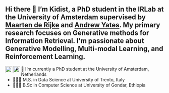 ## Hi there 👋 I’m Kidist, a PhD student in the IRLab at the University of Amsterdam supervised by [Maarten de Rijke](https://staff.fnwi.uva.nl/m.derijke/) and [Andrew Yates](https://andrewyates.net/). My primary research focuses on Generative methods for Information Retrieval. I'm passionate about Generative Modelling, Multi-modal Learning, and Reinforcement Learning.

<a href="https://www.linkedin.com/in/kidistamde/">
  <img align="left" alt="Kidist Amde Linkdein" width="22px" src="https://cdn1.iconfinder.com/data/icons/logotypes/32/square-linkedin-512.png" />
</a>

<a href="https://github.com/kidist-amde?tab=repositories">
  <img align="left" alt="Kidist Amde Github" width="22px" src="https://cdn3.iconfinder.com/data/icons/social-rounded-2/72/GitHub-512.png" />
</a>
<!--
<a href="https://stackoverflow.com/users/9892738/giulio-mattolin">
  <img align="left" alt="Giulio Mattolin StackOverflow" width="22px" src="https://cdn0.iconfinder.com/data/icons/social-rounded/72/stackoverflow-512.png" />
</a>
<!--
<a href="https://instagram.com/giulio_mattolin/">
  <img align="left" alt="Giulio Mattolin Instagram" width="22px" src="https://cdn2.iconfinder.com/data/icons/social-media-applications/64/social_media_applications_3-instagram-512.png" />
</a>

<br/>

<!--
**kidist-amde/kidist-amde** is a ✨ _special_ ✨ repository because its `README.md` (this file) appears on your GitHub profile.

Here are some ideas to get you started:

- 🔭 I’m currently working on ...
- 🌱 I’m currently learning ...
- 👯 I’m looking to collaborate on ...
- 🤔 I’m looking for help with ...
- 💬 Ask me about ...
- 📫 How to reach me: ...
- 😄 Pronouns: ...
- ⚡ Fun fact: ...
-->
- 🔭 I’m currently a PhD student at the University of Amsterdam, Netherlands 
- 👩🏽‍🎓 M.S. in Data Science at University of Trento, Italy 
- 👩🏽‍🎓 B.Sc in Computer Science at University of Gondar, Ethiopia 
